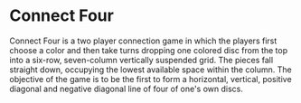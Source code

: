 # Connect Four
Connect Four is a two player connection game in which the players first choose a color and then take turns dropping one colored disc from the top into a six-row, seven-column vertically suspended grid. The pieces fall straight down, occupying the lowest available space within the column. The objective of the game is to be the first to form a horizontal, vertical, positive diagonal and negative diagonal line of four of one's own discs.
